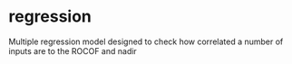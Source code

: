 # regression
Multiple regression model designed to check how correlated a number of inputs are to the ROCOF and nadir
